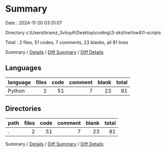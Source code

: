 # Summary

Date : 2024-11-20 03:31:07

Directory c:\\Users\\hramz_3vliuy6\\Desktop\\coding\\3-sks\\hw\\hw4\\1-scripts

Total : 2 files,  51 codes, 7 comments, 23 blanks, all 81 lines

Summary / [Details](details.md) / [Diff Summary](diff.md) / [Diff Details](diff-details.md)

## Languages
| language | files | code | comment | blank | total |
| :--- | ---: | ---: | ---: | ---: | ---: |
| Python | 2 | 51 | 7 | 23 | 81 |

## Directories
| path | files | code | comment | blank | total |
| :--- | ---: | ---: | ---: | ---: | ---: |
| . | 2 | 51 | 7 | 23 | 81 |

Summary / [Details](details.md) / [Diff Summary](diff.md) / [Diff Details](diff-details.md)